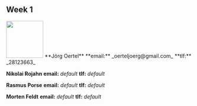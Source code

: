 
## Week 1


<img src="joerg.png" width="100"/>  
**Jörg Oertel**
**email:** _oerteljoerg@gmail.com_
**tlf:**  _28123663_

**Nikolai Rojahn**
**email:** _default_
**tlf:**  _default_

**Rasmus Porse**
**email:** _default_
**tlf:**  _default_

**Morten Feldt**
**email:** _default_
**tlf:**  _default_

